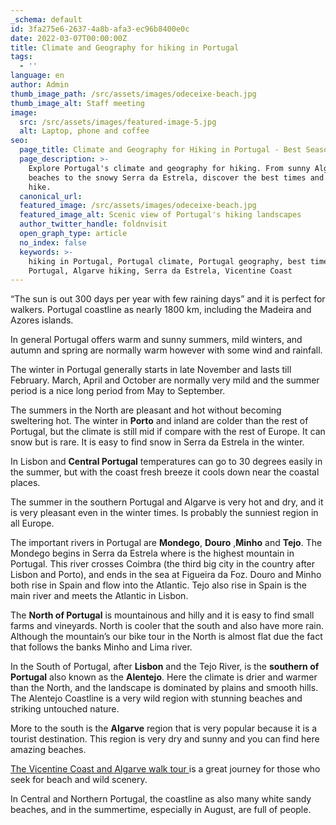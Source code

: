 ```yaml
---
_schema: default
id: 3fa275e6-2637-4a8b-afa3-ec96b8400e0c
date: 2022-03-07T00:00:00Z
title: Climate and Geography for hiking in Portugal
tags:
  - ''
language: en
author: Admin
thumb_image_path: /src/assets/images/odeceixe-beach.jpg
thumb_image_alt: Staff meeting
image:
  src: /src/assets/images/featured-image-5.jpg
  alt: Laptop, phone and coffee
seo:
  page_title: Climate and Geography for Hiking in Portugal - Best Seasons and Regions
  page_description: >-
    Explore Portugal's climate and geography for hiking. From sunny Algarve
    beaches to the snowy Serra da Estrela, discover the best times and places to
    hike.
  canonical_url:
  featured_image: /src/assets/images/odeceixe-beach.jpg
  featured_image_alt: Scenic view of Portugal's hiking landscapes
  author_twitter_handle: foldnvisit
  open_graph_type: article
  no_index: false
  keywords: >-
    hiking in Portugal, Portugal climate, Portugal geography, best time to hike
    Portugal, Algarve hiking, Serra da Estrela, Vicentine Coast
---
```

“The sun is out 300 days per year with few raining days” and it is perfect for walkers. Portugal coastline as nearly 1800 km, including the Madeira and Azores islands.

In general Portugal offers warm and sunny summers, mild winters, and autumn and spring are normally warm however with some wind and rainfall.

The winter in Portugal generally starts in late November and lasts till February. March, April and October are normally very mild and the summer period is a nice long period from May to September.

The summers in the North are pleasant and hot without becoming sweltering hot. The winter in **Porto** and inland are colder than the rest of Portugal, but the climate is still mid if compare with the rest of Europe. It can snow but is rare. It is easy to find snow in Serra da Estrela in the winter.

<SnippetsAstroImage image_path="/src/assets/images/average-temperature-portugal-porto.png" image_alt="climate for hikers in porto and north of portugal"/>

In Lisbon and **Central Portugal** temperatures can go to 30 degrees easily in the summer, but with the coast fresh breeze it cools down near the coastal places.

<SnippetsAstroImage image_path="/src/assets/images/average-temperature-portugal-lisbon.png" image_alt="climate lisbon for hires"/>

The summer in the southern Portugal and Algarve is very hot and dry, and it is very pleasant even in the winter times. Is probably the sunniest region in all Europe.

<SnippetsAstroImage image_path="/src/assets/images/average-temperature-portugal-vila-nova-de-milfontes.png" image_alt="average temperature portugal vila nova de milfontes"/>

The important rivers in Portugal are **Mondego**, **Douro** ,**Minho** and **Tejo**. The Mondego begins in Serra da Estrela where is the highest mountain in Portugal. This river crosses Coimbra (the third big city in the country after Lisbon and Porto), and ends in the sea at Figueira da Foz. Douro and Minho both rise in Spain and flow into the Atlantic. Tejo also rise in Spain is the main river and meets the Atlantic in Lisbon.

The **North of Portugal** is mountainous and hilly and it is easy to find small farms and vineyards. North is cooler that the south and also have more rain. Although the mountain’s our bike tour in the North is almost flat due the fact that follows the banks Minho and Lima river.

In the South of Portugal, after **Lisbon** and the Tejo River, is the **southern of Portugal** also known as the **Alentejo**. Here the climate is drier and warmer than the North, and the landscape is dominated by plains and smooth hills. The Alentejo Coastline is a very wild region with stunning beaches and striking untouched nature.

More to the south is the **Algarve** region that is very popular because it is a tourist destination. This region is very dry and sunny and you can find here amazing beaches.

<a href="/hiking-vicentine-southeast-portugal-coast" rel="nofollow">   The Vicentine Coast and Algarve walk tour </a> is a great journey for those who seek for beach and wild scenery.

In Central and Northern Portugal, the coastline as also many white sandy beaches, and in the summertime, especially in August, are full of people.
